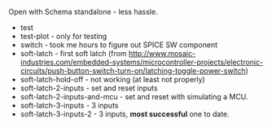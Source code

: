 Open with Schema standalone - less hassle.

* test
* test-plot - only for testing
* switch - took me hours to figure out SPICE SW component
* soft-latch - first soft latch (from  http://www.mosaic-industries.com/embedded-systems/microcontroller-projects/electronic-circuits/push-button-switch-turn-on/latching-toggle-power-switch)
* soft-latch-hold-off - not working (at least not properly)
* soft-latch-2-inputs - set and reset inputs
* soft-latch-2-inputs-and-mcu - set and reset with simulating a MCU.
* soft-latch-3-inputs - 3 inputs
* soft-latch-3-inputs-2 - 3 inputs, **most successful** one to date.

